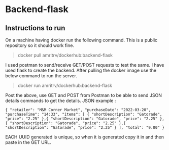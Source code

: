 # Backend-flask
## Instructions to run
On a machine having docker run the following command. This is a public repository so it should work fine.
> docker pull amritrv/dockerhub:backend-flask

I used postman to send/receive GET/POST requests to test the same. I have used flask to create the backend. 
After pulling the docker image use the below command to run the server.
> docker run amritrv/dockerhub:backend-flask


Post the above, use GET and POST from Postman to be able to send JSON details commands to get the details. 
JSON example :

``
{
  "retailer": "M&M Corner Market",
  "purchaseDate": "2022-03-20",
  "purchaseTime": "14:33",
  "items": [
    {
      "shortDescription": "Gatorade",
      "price": "2.25"
    },{
      "shortDescription": "Gatorade",
      "price": "2.25"
    },{
      "shortDescription": "Gatorade",
      "price": "2.25"
    },{
      "shortDescription": "Gatorade",
      "price": "2.25"
    }
  ],
  "total": "9.00"
}
``


EACH UUID generated is unique, so when it is generated copy it in and then paste in the GET URL.

